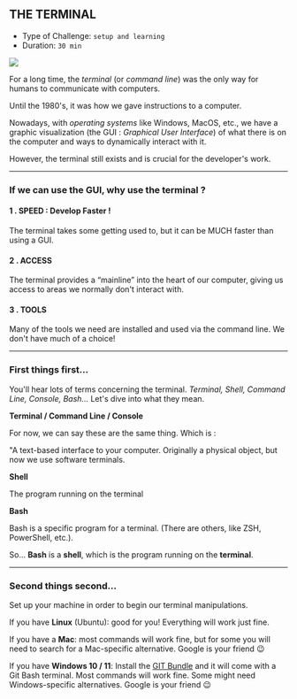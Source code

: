 ## THE TERMINAL

- Type of Challenge: `setup and learning`
- Duration: `30 min`

![](https://www.freecodecamp.org/news/content/images/2022/03/image_13b2c80d-a2d6-4429-8ca6-f053340897cc.png)

For a long time, the _terminal_ (or _command line_) was the only way for humans to communicate with computers.

Until the 1980's, it was how we gave instructions to a computer.

Nowadays, with _operating systems_ like Windows, MacOS, etc., we have a graphic visualization (the GUI : _Graphical User Interface_) of what there is on the computer and ways to dynamically interact with it.

However, the terminal still exists and is crucial for the developer's work.

---

### If we can use the GUI, why use the terminal ?

#### 1 . SPEED : Develop Faster !

The terminal takes some getting used to, but it can be MUCH faster than using a GUI.

#### 2 . ACCESS

The terminal provides a “mainline” into the heart of our computer, giving us access to areas we normally don't interact with.

#### 3 . TOOLS

Many of the tools we need are installed and used via the command line. We don't have much of a choice!

---

### First things first…

You'll hear lots of terms concerning the terminal. _Terminal, Shell, Command Line, Console, Bash…_ Let's dive into what they mean.

**Terminal / Command Line / Console**

For now, we can say these are the same thing. Which is :

"A text-based interface to your computer. Originally a physical object, but now we use software terminals.

**Shell**

The program running on the terminal

**Bash**

Bash is a specific program for a terminal. (There are others, like ZSH, PowerShell, etc.).

So… **Bash** is a **shell**, which is the program running on the **terminal**.

---

### Second things second…

Set up your machine in order to begin our terminal manipulations.

If you have **Linux** (Ubuntu): good for you! Everything will work just fine.

If you have a **Mac**: most commands will work fine, but for some you will need to search for a Mac-specific alternative. Google is your friend 😉

If you have **Windows 10 / 11**: Install the [GIT Bundle](https://git-scm.com/download/win) and it will come with a Git Bash terminal. Most commands will work fine. Some might need Windows-specific alternatives. Google is your friend 😉
